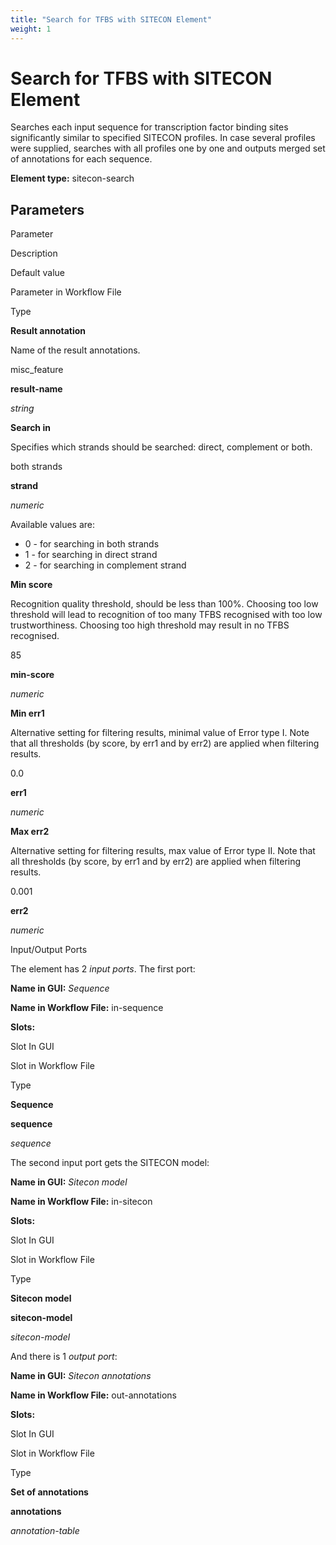 ```yaml
---
title: "Search for TFBS with SITECON Element"
weight: 1
---
```



# Search for TFBS with SITECON Element

Searches each input sequence for transcription factor binding sites significantly similar to specified SITECON profiles. In case several profiles were supplied, searches with all profiles one by one and outputs merged set of annotations for each sequence.

**Element type:** sitecon-search

Parameters
----------

Parameter

Description

Default value

Parameter in Workflow File

Type

**Result annotation**

Name of the result annotations.

misc\_feature

**result-name**

_string_

**Search in**

Specifies which strands should be searched: direct, complement or both.

both strands

**strand**

_numeric_

Available values are:

*   0 - for searching in both strands
*   1 - for searching in direct strand
*   2 - for searching in complement strand

**Min score**

Recognition quality threshold, should be less than 100%. Choosing too low threshold will lead to recognition of too many TFBS recognised with too low trustworthiness. Choosing too high threshold may result in no TFBS recognised.

85

**min-score**

_numeric_

**Min err1**

Alternative setting for filtering results, minimal value of Error type I. Note that all thresholds (by score, by err1 and by err2) are applied when filtering results.

0.0

**err1**

_numeric_

**Max err2**

Alternative setting for filtering results, max value of Error type II. Note that all thresholds (by score, by err1 and by err2) are applied when filtering results.

0.001

**err2**

_numeric_

Input/Output Ports

The element has 2 _input ports_. The first port:

**Name in GUI:** _Sequence_

**Name in Workflow File:** in-sequence

**Slots:**

Slot In GUI

Slot in Workflow File

Type

**Sequence**

**sequence**

_sequence_

The second input port gets the SITECON model:

**Name in GUI:** _Sitecon model_

**Name in Workflow File:** in-sitecon

**Slots:**

Slot In GUI

Slot in Workflow File

Type

**Sitecon model**

**sitecon-model**

_sitecon-model_

And there is 1 _output port_:

**Name in GUI:** _Sitecon annotations_

**Name in Workflow File:** out-annotations

**Slots:**

Slot In GUI

Slot in Workflow File

Type

**Set of annotations**

**annotations**

_annotation-table_
